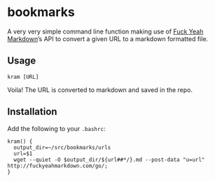 # bookmarks
A very very simple command line function making use of [Fuck Yeah Markdown](http://fuckyeahmarkdown.com)’s API to convert a given URL to a markdown formatted file.

## Usage

`kram [URL]`

Voila! The URL is converted to markdown and saved in the repo.

## Installation

Add the following to your `.bashrc`:

```
kram() { 
  output_dir=~/src/bookmarks/urls
  url=$1
  wget --quiet -O $output_dir/${url##*/}.md --post-data "u=url" http://fuckyeahmarkdown.com/go/; 
} 
